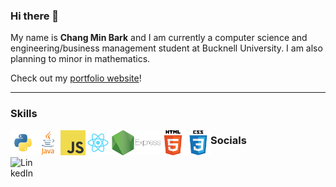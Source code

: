 ### Hi there 👋

My name is **Chang Min Bark** and I am currently a computer science and engineering/business management student at Bucknell University. I am also planning to minor in mathematics. 

Check out my [portfolio website](https://changminbark.github.io/)!

---
### Skills
[<img align="left" alt="Python" width="40px" src="https://raw.githubusercontent.com/github/explore/80688e429a7d4ef2fca1e82350fe8e3517d3494d/topics/python/python.png" />][1][<img align="left" alt="Java" width="40px" src="https://raw.githubusercontent.com/github/explore/5b3600551e122a3277c2c5368af2ad5725ffa9a1/topics/java/java.png" />][2][<img align="left" alt="JavaScript" width="40px" src="https://raw.githubusercontent.com/github/explore/80688e429a7d4ef2fca1e82350fe8e3517d3494d/topics/javascript/javascript.png" />][3][<img align="left" alt="React" width="40px" src="https://raw.githubusercontent.com/github/explore/80688e429a7d4ef2fca1e82350fe8e3517d3494d/topics/react/react.png" />][4][<img align="left" alt="Node" width="40px" src="https://raw.githubusercontent.com/github/explore/80688e429a7d4ef2fca1e82350fe8e3517d3494d/topics/nodejs/nodejs.png" />][5][<img align="left" alt="Express" width="40px" src="https://raw.githubusercontent.com/github/explore/80688e429a7d4ef2fca1e82350fe8e3517d3494d/topics/express/express.png" />][6][<img align="left" alt="HTML" width="40px" src="https://raw.githubusercontent.com/github/explore/80688e429a7d4ef2fca1e82350fe8e3517d3494d/topics/html/html.png" />][7][<img align="left" alt="CSS" width="40px" src="https://raw.githubusercontent.com/github/explore/80688e429a7d4ef2fca1e82350fe8e3517d3494d/topics/css/css.png" />][8]

### Socials
[<img align="left" alt="LinkedIn" width="40px" src="https://cdn-icons-png.flaticon.com/512/174/174857.png" />][9]

[1]: https://www.python.org/
[2]: https://www.java.com/en/
[3]: https://www.javascript.com/
[4]: https://react.dev/
[5]: https://nodejs.org/en
[6]: https://expressjs.com/
[7]: https://developer.mozilla.org/en-US/docs/Web/HTML
[8]: https://developer.mozilla.org/en-US/docs/Web/CSS
[9]: https://www.linkedin.com/in/chang-min-bark-0091b7b9/

<!--
**changminbark/changminbark** is a ✨ _special_ ✨ repository because its `README.md` (this file) appears on your GitHub profile.

Here are some ideas to get you started:

- 🔭 I’m currently working on ...
- 🌱 I’m currently learning ...
- 👯 I’m looking to collaborate on ...
- 🤔 I’m looking for help with ...
- 💬 Ask me about ...
- 📫 How to reach me: ...
- 😄 Pronouns: ...
- ⚡ Fun fact: ...
-->

